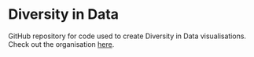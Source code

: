 # Diversity in Data

GitHub repository for code used to create Diversity in Data visualisations. Check out the organisation [here](https://data.world/diversityindata).
